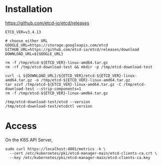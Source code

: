 # Installation

https://github.com/etcd-io/etcd/releases

    ETCD_VER=v3.4.13

    # choose either URL
    GOOGLE_URL=https://storage.googleapis.com/etcd
    GITHUB_URL=https://github.com/etcd-io/etcd/releases/download
    DOWNLOAD_URL=${GOOGLE_URL}

    rm -f /tmp/etcd-${ETCD_VER}-linux-amd64.tar.gz
    rm -rf /tmp/etcd-download-test && mkdir -p /tmp/etcd-download-test

    curl -L ${DOWNLOAD_URL}/${ETCD_VER}/etcd-${ETCD_VER}-linux-amd64.tar.gz -o /tmp/etcd-${ETCD_VER}-linux-amd64.tar.gz
    tar xzvf /tmp/etcd-${ETCD_VER}-linux-amd64.tar.gz -C /tmp/etcd-download-test --strip-components=1
    rm -f /tmp/etcd-${ETCD_VER}-linux-amd64.tar.gz

    /tmp/etcd-download-test/etcd --version
    /tmp/etcd-download-test/etcdctl version

# Access

On the K8S API Server,

    sudo curl https://localhost:4001/metrics -k \
      --cert /etc/kubernetes/pki/etcd-manager-main/etcd-clients-ca.crt \
      --key /etc/kubernetes/pki/etcd-manager-main/etcd-clients-ca.key

